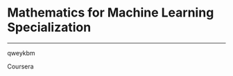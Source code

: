 # Mathematics for Machine Learning Specialization
**********************************************************************

qweykbm

Coursera
